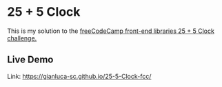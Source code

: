 # 25 + 5 Clock
This is my solution to the [freeCodeCamp front-end libraries 25 + 5 Clock challenge.](https://www.freecodecamp.org/learn/front-end-development-libraries/front-end-development-libraries-projects/build-a-25--5-clock)

## Live Demo
Link: https://gianluca-sc.github.io/25-5-Clock-fcc/
